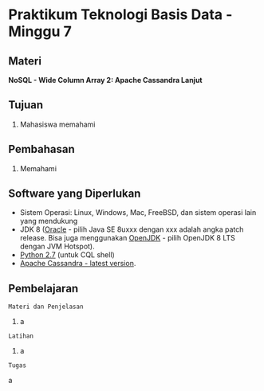 # Praktikum Teknologi Basis Data - Minggu 7

## Materi

**NoSQL - Wide Column Array 2: Apache Cassandra Lanjut**

## Tujuan

1. Mahasiswa memahami 

## Pembahasan

1. Memahami

## Software yang Diperlukan

* Sistem Operasi: Linux, Windows, Mac, FreeBSD, dan sistem operasi lain yang mendukung 
* JDK 8 ([Oracle](https://www.oracle.com/technetwork/java/javase/downloads/index.html) - pilih Java SE 8uxxx dengan xxx adalah angka patch release. Bisa juga menggunakan [OpenJDK](https://adoptopenjdk.net/) - pilih OpenJDK 8 LTS dengan JVM Hotspot). 
* [Python 2.7](https://www.python.org/downloads/) (untuk CQL shell)
* [Apache Cassandra - latest version](https://cassandra.apache.org/download/).

## Pembelajaran

```
Materi dan Penjelasan
```

1. a

```
Latihan
```

1. a

```
Tugas
```

a
